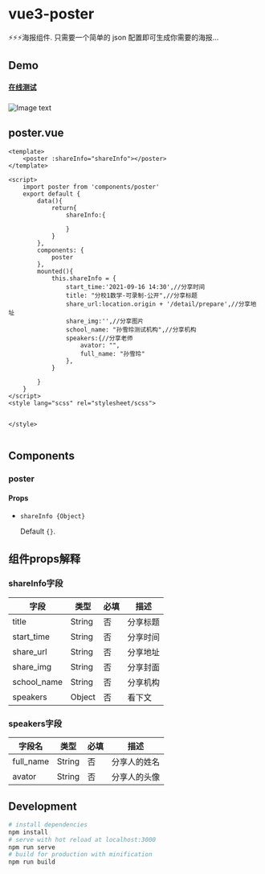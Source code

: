 # vue3-poster
⚡⚡⚡海报组件. 只需要一个简单的 json 配置即可生成你需要的海报...

## Demo
#### <a href="https://ayiaq1.github.io/el-tree-select/storybook-static" target="_blank">在线测试</a>
###
![Image text](https://github.com/ayiaq1/el-tree-select/raw/master/DEMO.jpg)

## poster.vue

``` vue
<template>
    <poster :shareInfo="shareInfo"></poster>
</template>

<script>
    import poster from 'components/poster'
	export default {
        data(){
            return{
                shareInfo:{
                
				}
			}
		},
		components: {
            poster
		},
		mounted(){
            this.shareInfo = {
                start_time:'2021-09-16 14:30',//分享时间
                title: "分校1数学-可录制-公开",//分享标题
                share_url:location.origin + '/detail/prepare',//分享地址
                share_img:'',//分享图片
                school_name: "孙雪玲测试机构",//分享机构
                speakers:{//分享老师
                    avator: "",
                    full_name: "孙雪玲"
                },
			}

		}
	}
</script>
<style lang="scss" rel="stylesheet/scss">


</style>


```

## Components

### poster

#### Props

* `shareInfo {Object}`

  Default `{}`.

## 组件props解释

### shareInfo字段

| 字段            | 类型    | 必填 | 描述     |
| --------------- | ------- | ---- | -------- |
| title           | String  | 否   | 分享标题 |
| start_time      | String  | 否   | 分享时间 |
| share_url       | String  | 否   | 分享地址 |
| share_img       | String  | 否   | 分享封面 |
| school_name     | String  | 否   | 分享机构 |
| speakers        | Object  | 否   | 看下文   |

### speakers字段

| 字段名    | 类型   | 必填 | 描述         |
| --------- | ------ | ---- | ------------ |
| full_name | String | 否   | 分享人的姓名 |
| avator    | String | 否   | 分享人的头像 |

## Development

``` bash
# install dependencies
npm install
# serve with hot reload at localhost:3000
npm run serve
# build for production with minification
npm run build
```